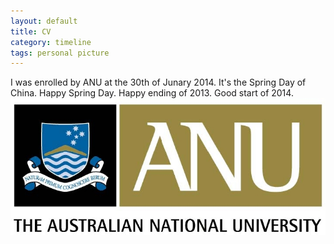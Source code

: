 ```yaml
---
layout: default
title: CV
category: timeline
tags: personal picture
---
```

<p>
I was enrolled by ANU at the 30th of Junary 2014. It's the Spring Day of China. Happy Spring Day. Happy ending of 2013. Good start of 2014.
<img src="../img/post/anu_logo.jpg" />
</p>



